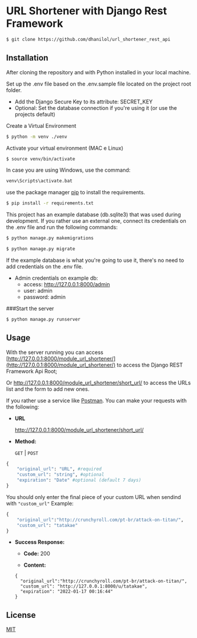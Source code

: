 # URL Shortener with Django Rest Framework


```bash
$ git clone https://github.com/dhanilol/url_shortener_rest_api
```

## Installation

After cloning the repository and with Python installed in your local machine. 

Set up the .env file based on the .env.sample file located on the project root folder.
 * Add the Django Secure Key to its attribute: SECRET_KEY
 * Optional: Set the database connection if you're using it (or use the projects default)

Create a Virtual Environment

```bash
$ python -m venv ./venv
```

Activate your virtual environment (MAC e Linux)

```bash
$ source venv/bin/activate
```

In case you are using Windows, use the command:

```bash
venv\Scripts\activate.bat
```

use the package manager [pip](https://pip.pypa.io/en/stable/) to install the requirements.

```bash
$ pip install -r requirements.txt
```

This project has an example database (db.sqlite3) that was used during development.
If you rather use an external one, connect its credentials on the .env file and run the following commands:

```bash
$ python manage.py makemigrations
```
```bash
$ python manage.py migrate
```
If the example database is what you're going to use it, there's no need to add credentials on the .env file.
 * Admin credentials on example db:
   * access: http://127.0.0.1:8000/admin 
   * user: admin
   * password: admin

###Start the server

```bash
$ python manage.py runserver
```

## Usage

With the server running you can access [http://127.0.0.1:8000/module_url_shortener/](http://127.0.0.1:8000/module_url_shortener/) to access the Django REST Framework Api Root;

Or http://127.0.0.1:8000/module_url_shortener/short_url/ to access the URLs list and the form to add new ones.


If you rather use a service like [Postman](https://www.postman.com/downloads/). You can make your requests with the following:

* **URL**

  http://127.0.0.1:8000/module_url_shortener/short_url/

* **Method:**
  
  `GET` | `POST`

```python
{
    "original_url": "URL", #required
    "custom_url": "string", #optional
    "expiration": "Date" #optional (default 7 days)
}
```
You should only enter the final piece of your custom URL when sendind with ```"custom_url"``` 
Example:
```python
{
    "original_url":"http://crunchyroll.com/pt-br/attack-on-titan/",
    "custom_url": "tatakae"
}
```

* **Success Response:**
  
  * **Code:** 200 

  * **Content:** 
  ```
  {
    "original_url":"http://crunchyroll.com/pt-br/attack-on-titan/",
    "custom_url": "http://127.0.0.1:8000/u/tatakae",
    "expiration": "2022-01-17 00:16:44"
  }
  ```



## License
[MIT](https://choosealicense.com/licenses/mit/)